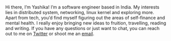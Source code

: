 \
\
\
\
\
\
Hi there, I’m Yashika! I’m a software engineer based in India. My interests lies in distributed system, networking, linux kernel   and exploring more. Apart from tech, you’d find myself figuring out the areas of self-finance and mental health. I really enjoy bringing new ideas to fruition, travelling, reading and writing. 
If you have any questions or just want to chat, you can reach out to me on [Twitter](https://twitter.com/YashikaBadaya) or shoot me an [email](yashikabadaya@gmail.com).